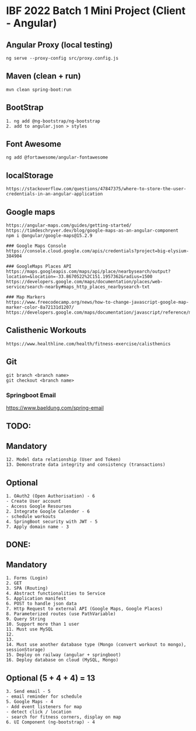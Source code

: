 # IBF 2022 Batch 1 Mini Project (Client - Angular)

## Angular Proxy (local testing)
```
ng serve --proxy-config src/proxy.config.js
```

## Maven (clean + run)
```
mvn clean spring-boot:run
```

## BootStrap
```
1. ng add @ng-bootstrap/ng-bootstrap
2. add to angular.json > styles
```

## Font Awesome
```
ng add @fortawesome/angular-fontawesome
```

## localStorage
```
https://stackoverflow.com/questions/47847375/where-to-store-the-user-credentials-in-an-angular-application
```

## Google maps
```
https://angular-maps.com/guides/getting-started/
https://timdeschryver.dev/blog/google-maps-as-an-angular-component
npm i @angular/google-maps@15.2.9

### Google Maps Console
https://console.cloud.google.com/apis/credentials?project=big-elysium-384904

### GoogleMaps Places API
https://maps.googleapis.com/maps/api/place/nearbysearch/output?location=&location=-33.8670522%2C151.1957362&radius=1500
https://developers.google.com/maps/documentation/places/web-service/search-nearby#maps_http_places_nearbysearch-txt

### Map Markers
https://www.freecodecamp.org/news/how-to-change-javascript-google-map-marker-color-8a72131d1207/
https://developers.google.com/maps/documentation/javascript/reference/marker#Icon
```



## Calisthenic Workouts
```
https://www.healthline.com/health/fitness-exercise/calisthenics
```
## Git
```
git branch <branch name>
git checkout <branch name>
```

### Springboot Email
https://www.baeldung.com/spring-email



## TODO:
## Mandatory
```
12. Model data relationship (User and Token)
13. Demonstrate data integrity and consistency (transactions)
```
## Optional
```
1. OAuth2 (Open Authorisation) - 6
- Create User account
- Access Google Resourses
2. Integrate Google Calender - 6 
- schedule workouts
4. SpringBoot security with JWT - 5
7. Apply domain name - 3
```

## DONE: 
## Mandatory
```
1. Forms (Login)
2. GET 
3. SPA (Routing)
4. Abstract functionalities to Service
5. Application manifest
6. POST to handle json data
7. Http Request to external API (Google Maps, Google Places)
8. Parameterized routes (use PathVariable)
9. Query String
10. Support more than 1 user
11. Must use MySQL
12. 
13. 
14. Must use another database type (Mongo (convert workout to mongo), sessionStorage) 
15. Deploy on railway (angular + springboot)
16. Deploy database on cloud (MySQL, Mongo)
```
## Optional (5 + 4 + 4) = 13
```
3. Send email - 5
- email reminder for schedule
5. Google Maps - 4
- Add event listeners for map
- detect click / location
- search for fitness corners, display on map
6. UI Component (ng-bootstrap) - 4
```